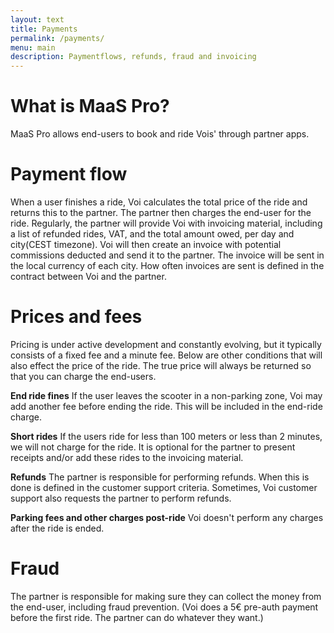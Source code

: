 ```yaml
---
layout: text
title: Payments
permalink: /payments/
menu: main
description: Paymentflows, refunds, fraud and invoicing
---
```

# What is MaaS Pro?
MaaS Pro allows end-users to book and ride Vois' through partner apps.

# Payment flow
When a user finishes a ride, Voi calculates the total price of the ride and returns this to the partner. The partner then charges the end-user for the ride. Regularly, the partner will provide Voi with invoicing material, including a list of refunded rides, VAT, and the total amount owed, per day and city(CEST timezone). Voi will then create an invoice with potential commissions deducted and send it to the partner. The invoice will be sent in the local currency of each city. How often invoices are sent is defined in the contract between Voi and the partner.

# Prices and fees
Pricing is under active development and constantly evolving, but it typically consists of a fixed fee and a minute fee. Below are other conditions that will also effect the price of the ride. The true price will always be returned so that you can charge the end-users.

__End ride fines__ If the user leaves the scooter in a non-parking zone, Voi may add another fee before ending the ride. This will be included in the end-ride charge.

__Short rides__ If the users ride for less than 100 meters or less than 2 minutes, we will not charge for the ride. It is optional for the partner to present receipts and/or add these rides to the invoicing material.

__Refunds__ The partner is responsible for performing refunds. When this is done is defined in the customer support criteria. Sometimes, Voi customer support also requests the partner to perform refunds.

__Parking fees and other charges post-ride__ Voi doesn't perform any charges after the ride is ended.

# Fraud
The partner is responsible for making sure they can collect the money from the end-user, including fraud prevention. (Voi does a 5€ pre-auth payment before the first ride. The partner can do whatever they want.)